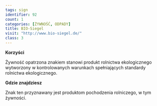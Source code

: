 ```yaml
---
tags: sign
identifier: 92
count: 1
categories: [ŻYWNOŚĆ, ODPADY]
title: BIO-Siegel
visit: "http://www.bio-siegel.de/"
class: 3
---
```

**Korzyści**

Żywność opatrzona znakiem stanowi produkt rolnictwa ekologicznego wytworzony w kontrolowanych warunkach spełniających standardy rolnictwa ekologicznego.

**Gdzie znajdziesz**

Znak ten przyznawany jest produktom pochodzenia rolniczego, w tym żywności.
